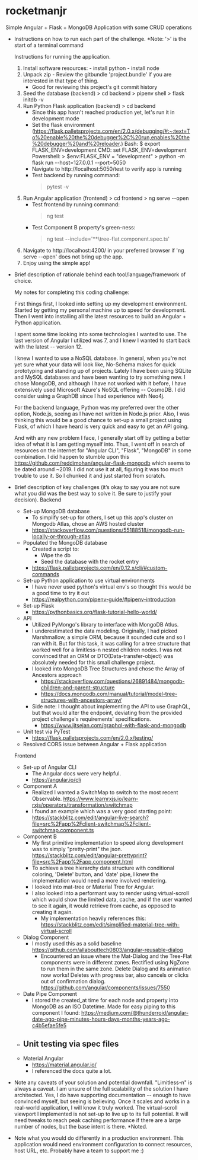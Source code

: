 # rocketmanjr
Simple Angular + Flask + MongoDB Application with some CRUD operations

- Instructions on how to run each part of the challenge.
  *Note: '>' is the start of a terminal command
  
    Instructions for running the application.
    1. Install software resources:
      - install python
      - install node
    2. Unpack zip
      - Review the gitbundle 'project.bundle' if you are interested in that type of thing.
        - Good for reviewing this project's git commit history
    3. Seed the database (backend)
      > cd backend
      > pipenv shell
      > flask initdb -v
    4. Run Python Flask application (backend)
      > cd backend
        - Since this app hasn't reached production yet, let's run it in development mode
        - Set the flask environment (https://flask.palletsprojects.com/en/2.0.x/debugging/#:~:text=To%20enable%20the%20debugger%2C%20run,enables%20the%20debugger%20and%20reloader.)
          Bash: $ export FLASK_ENV=development
          CMD: set FLASK_ENV=development
          Powershell: > $env:FLASK_ENV = "development"
      > python -m flask run --host=127.0.0.1 --port=5050 
        - Navigate to http://localhost:5050/test to verify app is running
        - Test backend by running command: 
          > pytest -v
    5. Run Angular application (frontend)
      > cd frontend
      > ng serve --open
        - Test frontend by running command:
          > ng test
        - Test Component B property's green-ness:
          > ng test --include='**\tree-flat.component.spec.ts'
    6. Navigate to http://localhost:4200/ in your preferred browser if 'ng serve --open' does not bring up the app. 
    7. Enjoy using the simple app!




- Brief description of rationale behind each tool/language/framework of choice.

  My notes for completing this coding challenge:

  First things first, I looked into setting up my development environment. Started by getting my personal machine up to speed for development. Then I went into installing all the latest resources to build an Angular + Python application.

  I spent some time looking into some technologies I wanted to use. The last version of Angular I utilized was 7, and I knew I wanted to start back with the latest -- version 12.

  I knew I wanted to use a NoSQL database. In general, when you're not yet sure what your data will look like, No-Schema makes for quick prototyping and standing up of projects. Lately I have been using SQLite and MySQL databases and have been wanting to try something new. I chose MongoDB, and although I have not worked with it before, I have extensively used Microsoft Azure's NoSQL offering -- CosmoDB. I did consider using a GraphDB since I had experience with Neo4j.

  For the backend language, Python was my preferred over the other option, Node.js, seeing as I have not written in Node.js prior. Also, I was thinking this would be a good chance to set-up a small project using Flask, of which I have heard is very quick and easy to get an API going.

  And with any new problem I face, I generally start off by getting a better idea of what it is I am getting myself into. Thus, I went off in search of resources on the internet for "Angular CLI", "Flask", "MongoDB" in some combination. I did happen to stumble upon this https://github.com/reddimohan/angular-flask-mongodb which seems to be dated around ~2019. I did not use it at all, figuring it was too much trouble to use it. So I chunked it and just started from scratch.



- Brief description of key challenges (it’s okay to say you are not sure what you did was the best way to solve it. Be sure to justify your decision).
  Backend
    - Set-up MongoDB database
      - To simplify set-up for others, I set up this app's cluster on Mongodb Atlas, chose an AWS hosted cluster
      - https://stackoverflow.com/questions/55188518/mongodb-run-locally-or-through-atlas
    - Populated the MongoDB database
      - Created a script to: 
          - Wipe the db
          - Seed the database with the rocket entry
      - https://flask.palletsprojects.com/en/0.12.x/cli/#custom-commands
    - Set-up Python application to use virtual environments
      - I have never used python's virtual env's so thought this would be a good time to try it out
      - https://realpython.com/pipenv-guide/#pipenv-introduction
    - Set-up Flask
      - https://pythonbasics.org/flask-tutorial-hello-world/
    - API
      - Utilized PyMongo's library to interface with MongoDB Atlus.
      - I underestimated the data modeling. Originally, I had picked Marshmallow, a simple ORM, because it sounded cute and so I ran with it. But for this task, it was calling for a tree structure that worked well for a limitless-n nested children nodes. I was not convinced that an ORM or DTO(Data-transfer-object) was absolutely needed for this small challenge project.
      - I looked into MongoDB Tree Structures and chose the Array of Ancestors approach
        - https://stackoverflow.com/questions/26891484/mongodb-children-and-parent-structure
        - https://docs.mongodb.com/manual/tutorial/model-tree-structures-with-ancestors-array/
      - Side note: I thought about implementing the API to use GraphQL, but that would alter the endpoint, deviating from the provided project challenge's requirements' specifications.
        - https://www.jitsejan.com/graphql-with-flask-and-mongodb
    - Unit test via PyTest
      - https://flask.palletsprojects.com/en/2.0.x/testing/
    - Resolved CORS issue between Angular + Flask application

  Frontend
    - Set-up of Angular CLI
      - The Angular docs were very helpful.
      - https://angular.io/cli
    - Component A
      - Realized I wanted a SwitchMap to switch to the most recent Observable. 
        https://www.learnrxjs.io/learn-rxjs/operators/transformation/switchmap
      - I found an example which was a very good starting point: 
        https://stackblitz.com/edit/angular-live-search?file=src%2Fapp%2Fclient-switchmap%2Fclient-switchmap.component.ts
    - Component B
      - My first primitive implementation to speed along development was to simply "pretty-print" the json.
        https://stackblitz.com/edit/angular-prettyprint?file=src%2Fapp%2Fapp.component.html
      - To achieve a tree hierarchy data structure with conditional coloring, 'Delete' button, and 'date' pipe, I knew the implementation would need a more involved rendering.
      - I looked into mat-tree or Material Tree for Angular.
      - I also looked into a performant way to render using virtual-scroll which would show the limited data, cache, and if the user wanted to see it again, it would retrieve from cache, as opposed to creating it again.
        - My implementation heavily references this: 
          https://stackblitz.com/edit/simplified-material-tree-with-virtual-scroll
    - Dialog Component
      - I mostly used this as a solid baseline https://github.com/allabouttech0803/angular-reusable-dialog
        - Encountered an issue where the Mat-Dialog and the Tree-Flat components were in different zones. Rectified using NgZone to run them in the same zone. Delete Dialog and its animation now works! Deletes with progress bar, also cancels or clicks out of confirmation dialog. 
        https://github.com/angular/components/issues/7550
    - Date Pipe Component
      - I stored the created_at time for each node and property into MongoDB as an ISO Datetime. Made for easy piping to this component I found: 
        https://medium.com/@thunderroid/angular-date-ago-pipe-minutes-hours-days-months-years-ago-c4b5efae5fe5
    - Unit testing via spec files
        -
    - Material Angular
      - https://material.angular.io/
      - I referenced the docs quite a lot.

- Note any caveats of your solution and potential downfall.
  "Limitless-n" is always a caveat. I am unsure of the full scalability of the solution I have architected. Yes, I do have supporting documentation -- enough to have convinced myself, but seeing is believing. Once it scales and works in a real-world application, I will know it truly worked. 
  The virtual-scroll viewport I implemented is not set-up to live up to its full potential. It will need tweaks to reach peak caching performance if there are a large number of nodes, but the base intent is there. *Noted.

- Note what you would do differently in a production environment.
  This application would need environment configuration to connect resources, host URL, etc.
  Probably have a team to support me :)
      
  